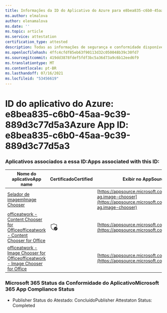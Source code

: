```yaml
---
title: Informações da ID do Aplicativo do Azure para e8bea835-c6b0-45aa-9c39-889d3c77d5a3
ms.author: elmalova
author: elenamalova
ms.date: ''
ms.topic: article
ms.service: attestation
certification_type: attested
description: Todas as informações de segurança e conformidade disponíveis para e8bea835-c6b0-45aa-9c39-889d3c77d5a3.
ms.openlocfilehash: 4ffc4cfdf85eb63f90113d32c050048b39c30fd7
ms.sourcegitcommit: 419dd3878fdef5fdf3bc5a36d73a9c6b12eed6f9
ms.translationtype: MT
ms.contentlocale: pt-BR
ms.lasthandoff: 07/16/2021
ms.locfileid: "53456619"
---
```

# <a name="azure-app-id-e8bea835-c6b0-45aa-9c39-889d3c77d5a3"></a><span data-ttu-id="2552f-103">ID do aplicativo do Azure: e8bea835-c6b0-45aa-9c39-889d3c77d5a3</span><span class="sxs-lookup"><span data-stu-id="2552f-103">Azure App ID: e8bea835-c6b0-45aa-9c39-889d3c77d5a3</span></span>


### <a name="apps-associated-with-this-id"></a><span data-ttu-id="2552f-104">Aplicativos associados a essa ID:</span><span class="sxs-lookup"><span data-stu-id="2552f-104">Apps associated with this ID:</span></span>
| <span data-ttu-id="2552f-105">**Nome do aplicativo**</span><span class="sxs-lookup"><span data-stu-id="2552f-105">**App name**</span></span> | <span data-ttu-id="2552f-106">**Certificado**</span><span class="sxs-lookup"><span data-stu-id="2552f-106">**Certified**</span></span> | <span data-ttu-id="2552f-107">**Exibir no AppSource**</span><span class="sxs-lookup"><span data-stu-id="2552f-107">**View in AppSource**</span></span> |
|-|-|-|
| [<span data-ttu-id="2552f-108">Selador de imagem</span><span class="sxs-lookup"><span data-stu-id="2552f-108">Image Chooser</span></span>](https://docs.microsoft.com/en-us/microsoft-365-app-certification/forward/officeatwork-ag.image-chooser) |  | [https://appsource.microsoft.com/product/office/officeatwork-ag.image-chooser](https://appsource.microsoft.com/product/office/officeatwork-ag.image-chooser) |
| [<span data-ttu-id="2552f-109">officeatwork - Content Chooser for Office</span><span class="sxs-lookup"><span data-stu-id="2552f-109">officeatwork - Content Chooser for Office</span></span>](https://docs.microsoft.com/en-us/microsoft-365-app-certification/forward/WA104380602) | <img alt="Certified application badge" src="../media/certified-badge.png" height="25" width="25" /> | [https://appsource.microsoft.com/product/office/WA104380602](https://appsource.microsoft.com/product/office/WA104380602) |
| [<span data-ttu-id="2552f-110">officeatwork - Image Chooser for Office</span><span class="sxs-lookup"><span data-stu-id="2552f-110">officeatwork - Image Chooser for Office</span></span>](https://docs.microsoft.com/en-us/microsoft-365-app-certification/forward/WA200002683) |  | [https://appsource.microsoft.com/product/office/WA200002683](https://appsource.microsoft.com/product/office/WA200002683) |

### <a name="microsoft-365-app-compliance-status"></a><span data-ttu-id="2552f-111">Microsoft 365 Status da Conformidade do Aplicativo</span><span class="sxs-lookup"><span data-stu-id="2552f-111">Microsoft 365 App Compliance Status</span></span>
- <span data-ttu-id="2552f-112">Publisher Status do Atestado: Concluído</span><span class="sxs-lookup"><span data-stu-id="2552f-112">Publisher Attestaton Status: Completed</span></span>

